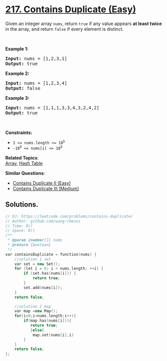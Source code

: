 # [217. Contains Duplicate (Easy)](https://leetcode.com/problems/contains-duplicate/)

<p>Given an integer array <code>nums</code>, return <code>true</code> if any value appears <strong>at least twice</strong> in the array, and return <code>false</code> if every element is distinct.</p>

<p>&nbsp;</p>
<p><strong>Example 1:</strong></p>
<pre><strong>Input:</strong> nums = [1,2,3,1]
<strong>Output:</strong> true
</pre><p><strong>Example 2:</strong></p>
<pre><strong>Input:</strong> nums = [1,2,3,4]
<strong>Output:</strong> false
</pre><p><strong>Example 3:</strong></p>
<pre><strong>Input:</strong> nums = [1,1,1,3,3,4,3,2,4,2]
<strong>Output:</strong> true
</pre>
<p>&nbsp;</p>
<p><strong>Constraints:</strong></p>

<ul>
	<li><code>1 &lt;= nums.length &lt;= 10<sup>5</sup></code></li>
	<li><code>-10<sup>9</sup> &lt;= nums[i] &lt;= 10<sup>9</sup></code></li>
</ul>


**Related Topics**:  
[Array](https://leetcode.com/tag/array/), [Hash Table](https://leetcode.com/tag/hash-table/)

**Similar Questions**:
* [Contains Duplicate II (Easy)](https://leetcode.com/problems/contains-duplicate-ii/)
* [Contains Duplicate III (Medium)](https://leetcode.com/problems/contains-duplicate-iii/)

## Solutions.

```cpp
// OJ: https://leetcode.com/problems/contains-duplicate/
// Author: github.com/wang-chenxi
// Time: O()
// Space: O()
/**
 * @param {number[]} nums
 * @return {boolean}
 */
var containsDuplicate = function(nums) {
    //solution 1 set
    var set = new Set();
    for (let i = 0; i < nums.length; ++i) {
        if (set.has(nums[i])) {
            return true;
        }
        set.add(nums[i]);
    }
    return false;

    //solution 2 map
    var map =new Map();
    for(i=0;i<nums.length;i++){
        if(map.has(nums[i])){
           return true;
           }else{
            map.set(nums[i],i)
        }
    }
    return false;
};
```